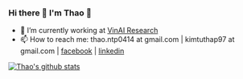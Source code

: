 ### Hi there 👋 I'm Thao 🌱

<!--
**thaoshibe/thaoshibe** is a ✨ _special_ ✨ repository because its `README.md` (this file) appears on your GitHub profile.

- 🔭 I’m currently working at [VinAI Research](https://www.vinai.io)
- 🌱 I’m currently reading [this book](https://szeliski.org/Book)...
- 📫 How to reach me: thao.ntp0414 at gmail.com, [facebook](fb.com/kimtuthap97), [linkedin](https://www.linkedin.com/in/kimtuthap97/)

-->

- 🔭 I’m currently working at [VinAI Research](https://www.vinai.io)
- 📫 How to reach me: thao.ntp0414 at gmail.com | kimtuthap97 at gmail.com | [facebook](fb.com/kimtuthap97) | [linkedin](https://www.linkedin.com/in/kimtuthap97/)

[![Thao's github stats](https://github.com/thaoshibe/github-readme-stats&show_icons=true&theme=algolia)](https://github.com/thaoshibe/thaoshibe)
